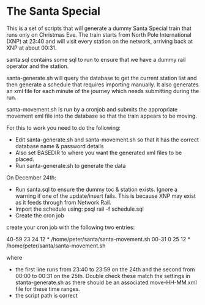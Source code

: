 # The Santa Special

This is a set of scripts that will generate a dummy Santa Special train that runs only on Christmas Eve. The train starts from North Pole International (XNP) at 23:40 and will visit every station on the network, arriving back at XNP at about 00:31.

santa.sql contains some sql to run to ensure that we have a dummy rail operator and the station.

santa-generate.sh will query the database to get the current station list and then generate a schedule that requires importing manually. It also generates an xml file for each minute of the journey which needs submitting during the run.

santa-movement.sh is run by a cronjob and submits the appropriate movement xml file into the database so that the train appears to be moving.

For this to work you need to do the following:
* Edit santa-generate.sh and santa-movement.sh so that it has the correct database name & password details
* Also set BASEDIR to where you want the generated xml files to be placed.
* Run santa-generate.sh to generate the data

On December 24th:
* Run santa.sql to ensure the dummy toc & station exists. Ignore a warning if one of the update/insert fails. This is because XNP may exist as it feeds through from Network Rail.
* Import the schedule using: psql rail -f schedule.sql
* Create the cron job

create your cron job with the following two entries:

 40-59 23 24 12 * /home/peter/santa/santa-movement.sh
 00-31 0 25 12 * /home/peter/santa/santa-movement.sh

where
* the first line runs from 23:40 to 23:59 on the 24th and the second from 00:00 to 00:31 on the 25th. Double check these match the settings in stanta-generate.sh as there should be an associated move-HH-MM.xml file for these time ranges.
* the script path is correct
